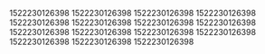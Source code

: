 1522230126398
1522230126398
1522230126398
1522230126398
1522230126398
1522230126398
1522230126398
1522230126398
1522230126398
1522230126398
1522230126398
1522230126398
1522230126398
1522230126398
1522230126398